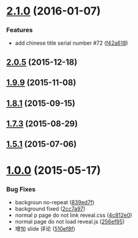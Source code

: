 <a name="2.1.0"></a>
# [2.1.0](https://github.com/Laisky/laisky-blog/compare/2.0.5...v2.1.0) (2016-01-07)


### Features

* add chinese title serial number #72 ([f42a618](https://github.com/Laisky/laisky-blog/commit/f42a618))



<a name="2.0.5"></a>
## [2.0.5](https://github.com/Laisky/laisky-blog/compare/1.9.9...2.0.5) (2015-12-18)




<a name="1.9.9"></a>
## [1.9.9](https://github.com/Laisky/laisky-blog/compare/1.8.1...1.9.9) (2015-11-08)




<a name="1.8.1"></a>
## [1.8.1](https://github.com/Laisky/laisky-blog/compare/1.7.3...1.8.1) (2015-09-15)




<a name="1.7.3"></a>
## [1.7.3](https://github.com/Laisky/laisky-blog/compare/1.5.1...1.7.3) (2015-08-29)




<a name="1.5.1"></a>
## [1.5.1](https://github.com/Laisky/laisky-blog/compare/1.0.0...1.5.1) (2015-07-06)




<a name="1.0.0"></a>
# [1.0.0](https://github.com/Laisky/laisky-blog/compare/839ed7f...1.0.0) (2015-05-17)


### Bug Fixes

* backgroun no-repeat ([839ed7f](https://github.com/Laisky/laisky-blog/commit/839ed7f))
* background fixed ([2cc7a97](https://github.com/Laisky/laisky-blog/commit/2cc7a97))
* normal p page do not link reveal.css ([4c812e0](https://github.com/Laisky/laisky-blog/commit/4c812e0))
* normal page do not load reveal.js ([256ef95](https://github.com/Laisky/laisky-blog/commit/256ef95))
* 增加 slide 评论 ([510ef8f](https://github.com/Laisky/laisky-blog/commit/510ef8f))



